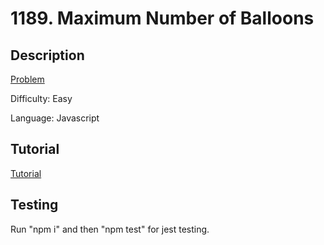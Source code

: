 # 1189. Maximum Number of Balloons

## Description

[Problem](https://leetcode.com/problems/maximum-number-of-balloons/)

Difficulty: Easy

Language: Javascript

## Tutorial

[Tutorial](https://youtu.be/IocM9ZTkOks)

## Testing

Run "npm i" and then "npm test" for jest testing.
